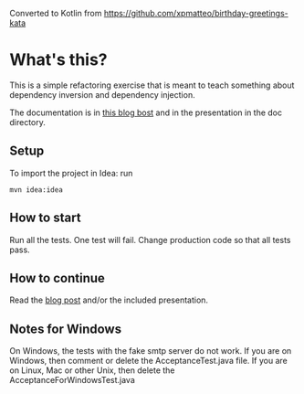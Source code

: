 Converted to Kotlin from https://github.com/xpmatteo/birthday-greetings-kata

# What's this?

This is a simple refactoring exercise that is meant to teach something about dependency inversion and dependency injection.

The documentation is in  [this blog bost](http://matteo.vaccari.name/blog/archives/154) and in the presentation in the doc directory.

## Setup

To import the project in Idea: run

    mvn idea:idea

## How to start

Run all the tests.  One test will fail.  Change production code so that all tests pass.

## How to continue

Read the [blog post](http://matteo.vaccari.name/blog/archives/154) and/or the included presentation.

## Notes for Windows

On Windows, the tests with the fake smtp server do not work.  If you are on Windows, then comment or delete the AcceptanceTest.java file.  If you are on Linux, Mac or other Unix, then delete the AcceptanceForWindowsTest.java




